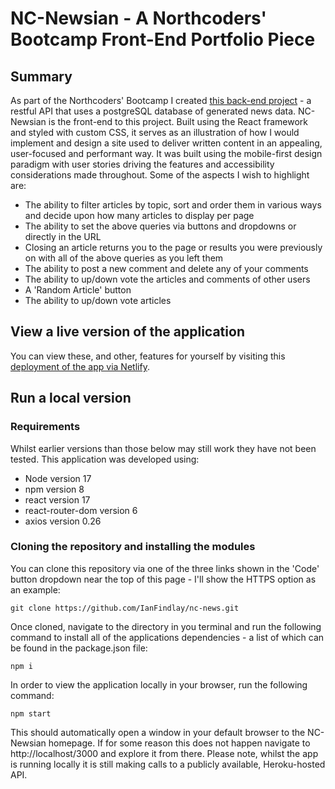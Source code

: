 # NC-Newsian - A Northcoders' Bootcamp Front-End Portfolio Piece

## Summary

As part of the Northcoders' Bootcamp I created [this back-end project](https://github.com/IanFindlay/nc-news) - a restful API that uses a postgreSQL database of generated news data. NC-Newsian is the front-end to this project. Built using the React framework and styled with custom CSS, it serves as an illustration of how I would implement and design a site used to deliver written content in an appealing, user-focused and performant way. It was built using the mobile-first design paradigm with user stories driving the features and accessibility considerations made throughout. Some of the aspects I wish to highlight are:

- The ability to filter articles by topic, sort and order them in various ways and decide upon how many articles to display per page
- The ability to set the above queries via buttons and dropdowns or directly in the URL
- Closing an article returns you to the page or results you were previously on with all of the above queries as you left them
- The ability to post a new comment and delete any of your comments
- The ability to up/down vote the articles and comments of other users
- A 'Random Article' button
- The ability to up/down vote articles

## View a live version of the application

You can view these, and other, features for yourself by visiting this [deployment of the app via Netlify](https://vibrant-jepsen-229497.netlify.app/).

## Run a local version

### Requirements

Whilst earlier versions than those below may still work they have not been tested. This application was developed using:

- Node version 17
- npm version 8
- react version 17
- react-router-dom version 6
- axios version 0.26

### Cloning the repository and installing the modules

You can clone this repository via one of the three links shown in the 'Code' button dropdown near the top of this page - I'll show the HTTPS option as an example:

```
git clone https://github.com/IanFindlay/nc-news.git
```

Once cloned, navigate to the directory in you terminal and run the following command to install all of the applications dependencies - a list of which can be found in the package.json file:

```
npm i
```

In order to view the application locally in your browser, run the following command:

```
npm start
```

This should automatically open a window in your default browser to the NC-Newsian homepage. If for some reason this does not happen navigate to http://localhost/3000 and explore it from there. Please note, whilst the app is running locally it is still making calls to a publicly available, Heroku-hosted API.
